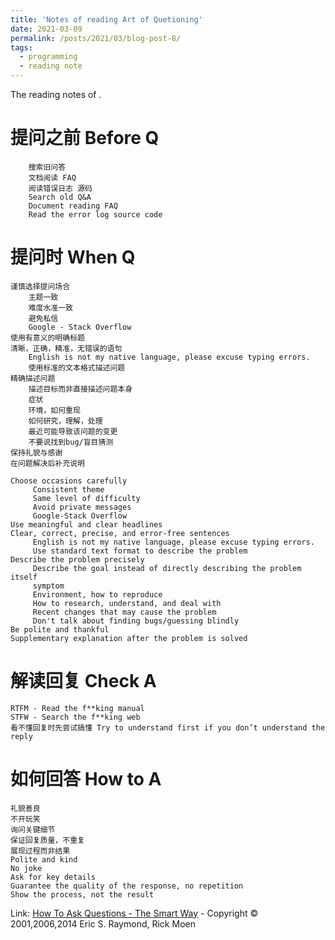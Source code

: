 ```yaml
---
title: 'Notes of reading Art of Quetioning'
date: 2021-03-09
permalink: /posts/2021/03/blog-post-8/
tags:
  - programming
  - reading note
---
```


The reading notes of <Art of Questioning>.

# 提问之前 Before Q

```
    搜索旧问答
    文档阅读 FAQ
    阅读错误日志 源码
    Search old Q&A
    Document reading FAQ
    Read the error log source code
```

# 提问时 When Q

```
谨慎选择提问场合
    主题一致
    难度水准一致
    避免私信
    Google - Stack Overflow
使用有意义的明确标题
清晰，正确，精准，无错误的语句
    English is not my native language, please excuse typing errors.
    使用标准的文本格式描述问题
精确描述问题
    描述目标而非直接描述问题本身
    症状
    环境，如何重现
    如何研究，理解，处理
    最近可能导致该问题的变更
    不要说找到bug/盲目猜测
保持礼貌与感谢
在问题解决后补充说明

Choose occasions carefully
     Consistent theme
     Same level of difficulty
     Avoid private messages
     Google-Stack Overflow
Use meaningful and clear headlines
Clear, correct, precise, and error-free sentences
     English is not my native language, please excuse typing errors.
     Use standard text format to describe the problem
Describe the problem precisely
     Describe the goal instead of directly describing the problem itself
     symptom
     Environment, how to reproduce
     How to research, understand, and deal with
     Recent changes that may cause the problem
     Don't talk about finding bugs/guessing blindly
Be polite and thankful
Supplementary explanation after the problem is solved
```

# 解读回复 Check A

```
RTFM - Read the f**king manual
STFW - Search the f**king web
看不懂回复时先尝试搞懂 Try to understand first if you don’t understand the reply
```

# 如何回答 How to A

```
礼貌善良
不开玩笑
询问关键细节
保证回复质量，不重复
展现过程而非结果
Polite and kind
No joke
Ask for key details
Guarantee the quality of the response, no repetition
Show the process, not the result
```

Link:
[How To Ask Questions - The Smart Way](http://www.catb.org/~esr/faqs/smart-questions.html]) - Copyright © 2001,2006,2014 Eric S. Raymond, Rick Moen

